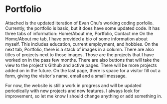 # Portfolio

Attached is the updated iteration of Evan Chu's working coding porfolio. Currently, the portfolio is basic, but it does have some updated code. It has three tabs of information: Home/About me, Portfolio, Contact me On the Home/About me tab, I have provided a bio of some information about myself. This includes education, current employment, and hobbies. On the next tab, Portfolio, there is 
a stack of images in a column. There are also titles of projects next to those images. Those are the projects that I have worked on in the pass few months. There are also buttons that will take the view to the project's Github and active pages. There will be more projects added on in the future. On the last page, there is space for a visitor fill out a form, giving the visitor's name, email and a small message. 

For now, the website is still a work in progress and will be updated periodically with new projects and new features. I always look for improvement, so let me know I should change anything or add something in. 
